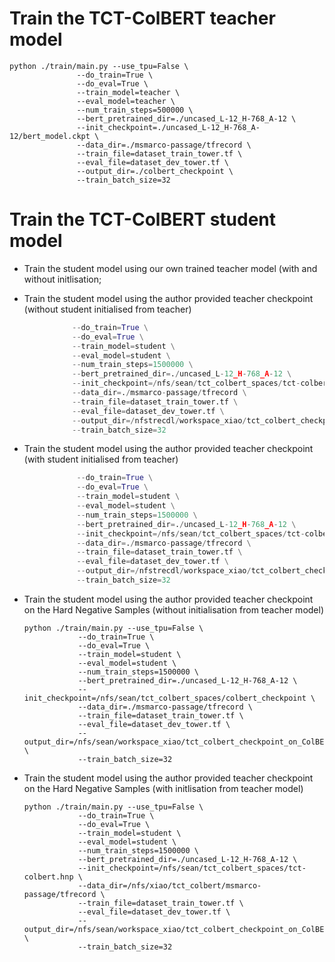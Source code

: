 
# Train the TCT-ColBERT teacher model

```
python ./train/main.py --use_tpu=False \
               --do_train=True \
               --do_eval=True \
               --train_model=teacher \
               --eval_model=teacher \
               --num_train_steps=500000 \
               --bert_pretrained_dir=./uncased_L-12_H-768_A-12 \
               --init_checkpoint=./uncased_L-12_H-768_A-12/bert_model.ckpt \
               --data_dir=./msmarco-passage/tfrecord \
               --train_file=dataset_train_tower.tf \
               --eval_file=dataset_dev_tower.tf \
               --output_dir=./colbert_checkpoint \
               --train_batch_size=32
 ```
 

# Train the TCT-ColBERT student model

- Train the student model using our own trained teacher model (with and without initlisation;

- Train the student model using the author provided teacher checkpoint (without student initialised from teacher)

 ```python ./train/main.py --use_tpu=False \
               --do_train=True \
               --do_eval=True \
               --train_model=student \
               --eval_model=student \
               --num_train_steps=1500000 \
               --bert_pretrained_dir=./uncased_L-12_H-768_A-12 \
               --init_checkpoint=/nfs/sean/tct_colbert_spaces/tct-colbert_checkpoint \
               --data_dir=./msmarco-passage/tfrecord \
               --train_file=dataset_train_tower.tf \
               --eval_file=dataset_dev_tower.tf \
               --output_dir=/nfstrecdl/workspace_xiao/tct_colbert_checkpoint_on_ColBERTcheckpoint \
               --train_batch_size=32
 ```



-  Train the student model using the author provided teacher checkpoint (with student initialised from teacher)



```python ./train/main.py --use_tpu=False \
               --do_train=True \
               --do_eval=True \
               --train_model=student \
               --eval_model=student \
               --num_train_steps=1500000 \
               --bert_pretrained_dir=./uncased_L-12_H-768_A-12 \
               --init_checkpoint=/nfs/sean/tct_colbert_spaces/tct-colbert_checkpoint \
               --data_dir=./msmarco-passage/tfrecord \
               --train_file=dataset_train_tower.tf \
               --eval_file=dataset_dev_tower.tf \
               --output_dir=/nfstrecdl/workspace_xiao/tct_colbert_checkpoint_on_ColBERT_triples_init \
               --train_batch_size=32 
   ```
               
- Train the student model using the author provided teacher checkpoint on the Hard Negative Samples (without initialisation from teacher model)



   ```
   python ./train/main.py --use_tpu=False \
               --do_train=True \
               --do_eval=True \
               --train_model=student \
               --eval_model=student \
               --num_train_steps=1500000 \
               --bert_pretrained_dir=./uncased_L-12_H-768_A-12 \
               --init_checkpoint=/nfs/sean/tct_colbert_spaces/colbert_checkpoint \
               --data_dir=./msmarco-passage/tfrecord \
               --train_file=dataset_train_tower.tf \
               --eval_file=dataset_dev_tower.tf \
               --output_dir=/nfs/sean/workspace_xiao/tct_colbert_checkpoint_on_ColBERTcheckpoint_hnp \
               --train_batch_size=32 
   ```
               
- Train the student model using the author provided teacher checkpoint on the Hard Negative Samples (with initlisation from teacher model)

   ```
   python ./train/main.py --use_tpu=False \
               --do_train=True \
               --do_eval=True \
               --train_model=student \
               --eval_model=student \
               --num_train_steps=1500000 \
               --bert_pretrained_dir=./uncased_L-12_H-768_A-12 \
               --init_checkpoint=/nfs/sean/tct_colbert_spaces/tct-colbert.hnp \
               --data_dir=/nfs/xiao/tct_colbert/msmarco-passage/tfrecord \
               --train_file=dataset_train_tower.tf \
               --eval_file=dataset_dev_tower.tf \
               --output_dir=/nfs/sean/workspace_xiao/tct_colbert_checkpoint_on_ColBERTcheckpoint_hnp_init \
               --train_batch_size=32 
     ```


            
